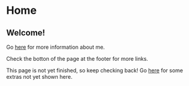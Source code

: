 # Home
## Welcome!

Go [here](./about/anebix.md) for more information about me.

Check the botton of the page at the footer for more links.

This page is not yet finished, so keep checking back!
Go [here](https://anebix.carrd.co/) for some extras not yet shown here.
